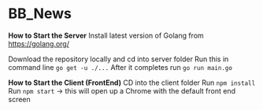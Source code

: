 # BB_News

**How to Start the Server**
Install latest version of Golang from https://golang.org/

Download the repository locally and cd into server folder
Run this in command line `go get -u ./...`
After it completes run `go run main.go`

**How to Start the Client (FrontEnd)**
CD into the client folder
Run `npm install`
Run `npm start` -> this will open up a Chrome with the default front end screen
